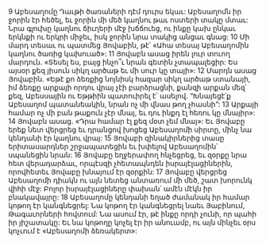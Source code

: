 9 Աբեսաղոմը Դաւթի ծառաների դէմ դուրս եկաւ: Աբեսաղոմն իր ջորին էր հեծել, եւ ջորին մի մեծ կաղնու թաւ ոստերի տակը մտաւ: Նրա գլուխը կաղնու ճիւղերի մէջ խճճուեց, ու ինքը կախ ընկաւ երկնքի ու երկրի միջեւ, իսկ ջորին նրա տակից անցաւ գնաց: 10 Մի մարդ տեսաւ ու պատմեց Յովաբին, թէ՝ «Ահա տեսայ Աբեսաղոմին կաղնու ծառից կախուած»: 11 Յովաբն ասաց իրեն լուր տուող մարդուն. «Տեսել ես, բայց ինչո՞ւ նրան գետին չտապալեցիր: Ես այսօր քեզ յիսուն սիկղ արծաթ եւ մի սուր կը տայի»: 12 Մարդն ասաց Յովաբին. «Եթէ քո ձեռքից նոյնիսկ հազար սիկղ արծաթ ստանայի, իմ ձեռքը արքայի որդու վրայ չէի բարձրացնի, քանզի արքան մեզ՝ քեզ, Աբեսսային ու Եթթիին պատուիրել է՝ ասելով. “Խնայեցէ՛ք Աբեսաղոմ պատանեակին, նրան ոչ մի վնաս թող չհասնի”: 13 Արքայի համար ոչ մի բան թաքուն չէր մնայ, եւ դու ինքդ էլ հեռու կը մնայիր»: 14 Յովաբն ասաց. «Դրա համար էլ քեզ մօտ չեմ մնայ»: Եւ Յովաբը երեք նետ վերցրեց եւ դրանցով խոցեց Աբեսաղոմի սիրտը, մինչ նա կենդանի էր կաղնու վրայ: 15 Յովաբի զինակիրներից տասը երիտասարդներ շրջապատեցին եւ խփելով Աբեսաղոմին՝ սպանեցին նրան:
16 Յովաբը եղջերափող հնչեցրեց, եւ զօրքը նրա հետ վերադարձաւ, որպէսզի չհետապնդեն իսրայէլացիներին, որովհետեւ Յովաբը խնայում էր զօրքին: 17 Յովաբը վերցրեց Աբեսաղոմի դիակն ու այն նետեց անտառում մի մեծ, շատ խորունկ վիհի մէջ: Բոլոր իսրայէլացիները փախան՝ ամէն մէկն իր բնակավայրը:
18 Աբեսաղոմը կենդանի եղած ժամանակ իր համար կոթող էր կանգնեցրել: Նա կոթող էր կանգնեցրել նաեւ Յաբինում, Թագաւորների հովտում: Նա ասում էր, թէ ինքը որդի չունի, որ պահի իր յիշատակը: Եւ նա կոթողը կոչել էր իր անուամբ, ու այն մինչեւ օրս կոչւում է «Աբեսաղոմի ձեռակերտ»:
